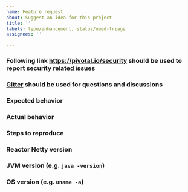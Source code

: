 ```yaml
---
name: Feature request
about: Suggest an idea for this project
title: ''
labels: type/enhancement, status/need-triage
assignees: ''

---
```


### Following link https://pivotal.io/security should be used to report security related issues

### [Gitter](https://gitter.im/reactor/reactor) should be used for questions and discussions

### Expected behavior

### Actual behavior

### Steps to reproduce

### Reactor Netty version

### JVM version (e.g. `java -version`)

### OS version (e.g. `uname -a`)
